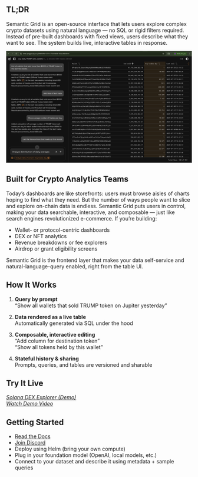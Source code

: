 ## TL;DR

Semantic Grid is an open-source interface that lets users explore complex crypto datasets using natural language — no SQL or rigid filters required. Instead of pre-built dashboards with fixed views, users describe what they want to see. The system builds live, interactive tables in response.

![Semantic Grid UI](docs/semantic-grid-UI.png)

## Built for Crypto Analytics Teams

Today’s dashboards are like storefronts: users must browse aisles of charts hoping to find what they need. But the number of ways people want to slice and explore on-chain data is endless. Semantic Grid puts users in control, making your data searchable, interactive, and composable — just like search engines revolutionized e-commerce. If you’re building:

- Wallet- or protocol-centric dashboards  
- DEX or NFT analytics  
- Revenue breakdowns or fee explorers  
- Airdrop or grant eligibility screens  

Semantic Grid is the frontend layer that makes your data self-service and natural-language-query enabled, right from the table UI.

## How It Works

1. **Query by prompt**  
   “Show all wallets that sold TRUMP token on Jupiter yesterday”  

2. **Data rendered as a live table**  
   Automatically generated via SQL under the hood  

3. **Composable, interactive editing**  
   “Add column for destination token”  
   “Show all tokens held by this wallet”  

4. **Stateful history & sharing**  
   Prompts, queries, and tables are versioned and sharable  

## Try It Live

*[Solana DEX Explorer (Demo)](https://semanticgrid.ai)*  
*[Watch Demo Video](https://youtu.be/5ySluirKR_M)*


## Getting Started

- [Read the Docs](docs/systems-architecture.md)
- [Join Discord](https://discord.gg/9bsR6sU7JQ)
- Deploy using Helm (bring your own compute)
- Plug in your foundation model (OpenAI, local models, etc.)
- Connect to your dataset and describe it using metadata + sample queries


